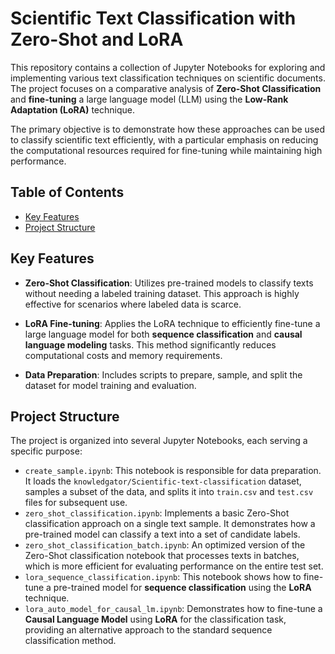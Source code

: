# Scientific Text Classification with Zero-Shot and LoRA
This repository contains a collection of Jupyter Notebooks for exploring and implementing various text classification techniques on scientific documents. The project focuses on a comparative analysis of **Zero-Shot Classification** and **fine-tuning** a large language model (LLM) using the **Low-Rank Adaptation (LoRA)** technique.

The primary objective is to demonstrate how these approaches can be used to classify scientific text efficiently, with a particular emphasis on reducing the computational resources required for fine-tuning while maintaining high performance.

## Table of Contents

- [Key Features](#Key-Features)
- [Project Structure](#Project-Structure)


## Key Features
- **Zero-Shot Classification**: Utilizes pre-trained models to classify texts without needing a labeled training dataset. This approach is highly effective for scenarios where labeled data is scarce.

- **LoRA Fine-tuning**: Applies the LoRA technique to efficiently fine-tune a large language model for both **sequence classification** and **causal language modeling** tasks. This method significantly reduces computational costs and memory requirements.

- **Data Preparation**: Includes scripts to prepare, sample, and split the dataset for model training and evaluation.

## Project Structure
The project is organized into several Jupyter Notebooks, each serving a specific purpose:
- `create_sample.ipynb`: This notebook is responsible for data preparation. It loads the `knowledgator/Scientific-text-classification` dataset, samples a subset of the data, and splits it into `train.csv` and `test.csv` files for subsequent use.
- `zero_shot_classification.ipynb`: Implements a basic Zero-Shot classification approach on a single text sample. It demonstrates how a pre-trained model can classify a text into a set of candidate labels.
- `zero_shot_classification_batch.ipynb`: An optimized version of the Zero-Shot classification notebook that processes texts in batches, which is more efficient for evaluating performance on the entire test set.
- `lora_sequence_classification.ipynb`: This notebook shows how to fine-tune a pre-trained model for **sequence classification** using the **LoRA** technique.
- `lora_auto_model_for_causal_lm.ipynb`: Demonstrates how to fine-tune a **Causal Language Model** using **LoRA** for the classification task, providing an alternative approach to the standard sequence classification method.
